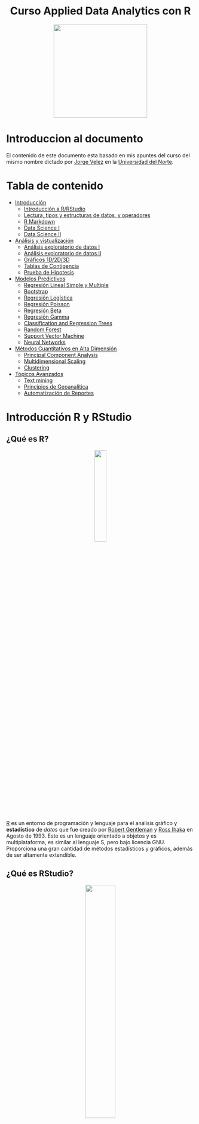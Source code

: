 <div align="center">
  <h1>Curso Applied Data Analytics con R</h1>
</div>
<div align="center"> 
  <img src="readme_img/logoR.png" width="250">
</div>

# Introduccion al documento 
El contenido de este documento esta basado en mis apuntes del curso del mismo nombre dictado por [Jorge Velez](http://jivelez.github.io/) en la [Universidad del Norte](https://www.uninorte.edu.co/).

# Tabla de contenido
  - [Introducción](#Introduccion)
      - [Introducción a R/RStudio](#Introducción-R-y-RStudio)
      - [Lectura, tipos y estructuras de datos, y operadores](#Lectura-tipos-y-estructuras-de-datos-y-operadores)
      - [R Markdown](#R-Markdown)
      - [Data Science I](#Data-Science-I)
      - [Data Science II](#Data-Science-II)
  - [Análisis y vistualización](#AnalisisyVis)
      - [Análisis exploratorio de datos I](#Análisis-exploratorio-de-datos-I)
      - [Análisis exploratorio de datos II](#AED2)
      - [Gráficos 1D/2D/3D](#Gráficos)
      - [Tablas de Contigencia](#Tablas-contingencia)
      - [Prueba de Hipotesis](#Prueba-de-Hipótesis)
  - [Modelos Predictivos](#ModPred)
      - [Regresión Lineal Simple y Multiple](#Regresión-Lineal)
      - [Bootstrap](#Bootstrap)
      - [Regresión Logística](#Rlog)
      - [Regresión Poisson](Rpois)
      - [Regresión Beta](#Rbeta)
      - [Regresión Gamma](#Rgam)
      - [Classification and Regression Trees](#CART)
      - [Random Forest](#RF)
      - [Support Vector Machine](#SVM)
      - [Neural Networks](#NN)
  - [Métodos Cuantitativos en Alta Dimensión](#MetCuantAD)
      - [Principal Component Analysis](#PCA)
      - [Multidimensional Scaling](#MDS)
      - [Clustering](#Cluster)
  - [Tópicos Avanzados](#TA)
      - [Text mining](#Textmining)
      - [Principios de Geoanalítica](#Geoanalitica)
      - [Automatización de Reportes](AutReports)

# Introducción R y RStudio
  ## ¿Qué es R?
  <div align= "center">
    <img src="readme_img/R_logo.png" width="25%">
  </div>  

  [R](https://www.youtube.com/watch?v=XcBLEVknqvY) es un entorno de programación y lenguaje para el análisis gráfico y **estadístico** de *datos* que fue creado por [Robert Gentleman](https://en.wikipedia.org/wiki/Robert_Gentleman_(statistician)) y [Ross Ihaka](https://en.wikipedia.org/wiki/Ross_Ihaka) en Agosto de 1993.
  Este es un lenguaje orientado a objetos y es multiplataforma, es similar al lenguaje S, pero bajo licencia GNU. Proporciona una gran cantidad de métodos estadísticos y gráficos, además de ser altamente extendible.
  ## ¿Qué es RStudio?
  <div align= "center">
    <img src="readme_img/RStudio.png" width="40%">
  </div>

  [RStudio](https://www.youtube.com/watch?v=XcBLEVknqvY) es el [entorno de desarrollo integrado (IDE)](https://github.com/calvarezr7/Curso_AppliedDataAnalytics/blob/master/Contenido%20practico%20del%20curso/docs/rstudio-ide.pdf). Este incluye una consola, un editor de sintaxis resaltado y soporta la ejecución directa del codigo, así como herramientas para gráficos, historial de acciones, workspace, etc.

  Análogamente R sería como el motor de un carro, y RStudio sería el "cascarón" y resto de feautres del carro. Sin el motor, el carro no funciona, pero sin el cascaron el motor si puede funcionar.

  ## Paquetes de R    
  Los paquetes o *packages* son una colección de funciones y conjuntos de datos que ayudan a potencializar las funcionalidades de R, cada paquete tiene su documentación. A día de hoy existen más de 17000 paquetes, algunos ejemplos conocidos son: MASS, ggplot2, shiny, caret, entre otros.
  <div align= "center">
    <img src="readme_img/Packages.png" width="40%">
  </div>

  Los paquetes se encuentran en **repositorios** los principales repositorios son: CRAN (Repositorio Oficial), Github y Bioconductor. Los paquetes se descargan, se instalan, se cargan y luego se usan.

  Las instrucciones que escribir son:
  ```{r}
    install.packages('YourPackageName', dependencies = TRUE)
    require(YourPackageName)
    update.packages(ask = FALSE)
    library(YourPackageName)
  ```
  La diferencia entre *require()* y *library()* es que el primero devuelve un mensaje invisible o *ghost value* que entrega True o False si el paquete está instalado o no. Mientras que *library()* sirve para cargar un paquete ya instalado.  

  ## Definición y creación de funciones
  Las funciones son un conjunto de instrucciones organizadas guardadas en un objeto que el intérprete de R puede entender y completar una acción con los argumentos o inputs de dicha función. Se pueden construir funciones propias o usar las que ya están creadas en los diferentes paquetes, algunos ejemplos son:
  ```{r}
  sqrt()
  mean()
  summary()
  rowSums()
  colSums()
  ``` 
  Las funciones siguen la siguiente estructura:
   <div align= "center">
    <img src="readme_img/strfun.png" width="55%">
  </div>

  Ejemplo de creación de una función:
  ```{r}
  ## Cálculo del coeficiente de variación
  CV <- function(x, na.rm = TRUE){
  m <- mean(x, na.rm = na.rm)
  s <- sd(x, na.rm = na.rm)
  s/m
  }
  ```
# Lectura, tipos y estructuras de datos, y operadores 
  ## ¿Como se leen datos en R?
  En R existen funcionalidades para leer casi cualquier tipo de datos, algunas funciones clave son:
  ```{r}
  scan()
  read.table()
  read.csv()
  readLines()
  read.xls() #del paquete gdata
  fread() #del paquete data.table
  ```
  Cada función es ideal para ciertos tipos de formato, *scan()* por lo general se usa para datos no estructurados, *read.table()* puede leer gran parte de datos estructurados. De hecho, *read.csv()* o *read.csv2()* son casos especiales de *read.table()*. **Sugerencia:** Revisar la información de la función para saber que separador (*sep=*) utiliza por defecto.

  Además podemos leer datos desde una URL, de la siguiente manera:
  ```{r}
  ## lectura de datos
  url <- "https://bit.ly/2RmO1OR"
  datos <- read.table(url, header = TRUE)
  ```
  Recordemos que R es un lenguaje orientado a objetos, y es importante conocer la estructura del objeto para saber que funciones podemos aplicarle, esto se puede saber utilizando la siguiente función:
  ```{r}
  str(objeto)
  ```
  ## Tipos de datos 
  En R existen múltiples tipos de datos y los básicos son:
  * character : "a", "srw"
  * numeric : 7, 10.5
  * integer : 3L
  * logical : TRUE, FALSE
  * complex : 1+4i
  
  Para verificar o conocer que tipo de dato es un objeto podemos utilizar las funciones *typeof()* o *class()*
  ```{r}
  typeof(object)
  class(object)
  ```
  ## Estructuras de datos 
  En computer science una estructura de datos es una forma particular de organizar los datos en una computadora para trabajarlos de manera eficiente. En R se manejan diferentes estructuras de datos como: 
   * atomic vectors
   * list
   * matrix
   * data.frame
   * factors  
  
  Ejemplos:
  ```{r}
  ## ejemplo 1
  z <- c("Camilo", "Alvarez", "Rios")
  z
  ## agregar una entrada al inicio
  (z2 <- c('Jesus', z))
  length(z2) #longitud del objeto
  ## una matriz
  (M <- matrix(1:20, ncol = 5, byrow = TRUE))
  ## vectores con valores NA
  x <- c(0.5, NA, 0.7)
  y <- c(TRUE, FALSE, NA)
  ```
  ## Operadores
  * **<**   :  Menor que
  * **<=**  :  Menor o igual que
  * **>**   : Mayor que
  * **>=**  : Mayor o igual que
  * **==**  : Igual a
  * **!==** : Diferente a
  * **!x**  : No X
  * **x|y** : x Ó y
  * **x & y** : x Y y
  * **x%%y**  :  Modulo (ej: 5%%2 es 1 ) 
  * **x%/%**  :  División entera (ej: 5%/%2 es 2)
  
# R Markdown
Uno de los desafíos en la analítca de datos es compartir los resultados en informes de forma eficiente de manera que no se tenga que reconstruir todo el informe cuando ocurra una correción de datos, afortunadamente tenemos un concepto que nos ayuda en estas situaciones llamado **investigación reproducible**. 
<div align= "center">
    <img src="readme_img/ciclodatos.png" width="55%">
  </div>

En R existe un paquete que nos ayuda en este propisto de **Comunicar**, llamado [rmarkdown](https://github.com/calvarezr7/Curso_AppliedDataAnalytics/blob/master/Contenido%20practico%20del%20curso/docs/rmarkdown-spanish.pdf). 

 <div align= "center">
    <img src="readme_img/rmarkdown.png" width="30%">
  </div>

R Markdown soporta diferentes formatos:
 * HTML
 * PDF
 * MS Word
 * Beamer
 * Books
 * Dashbords

También es posible incluir ecuaciones utilizando sintaxis de *LATEX*

Para empezar a crear un archivo de R Markdown (que tiene por extensión ***.Rmd***) se debe seguir la siguiente ruta dentro de RStudio:
  ```
  File > New File > R Markdown...
  ```

# Data Science I
  En los ultimos años se ha vuelto popular la frase de Clive Humby "Data is the new oil" y nos ha hecho caer en cuenta en lo importante que están siendo los datos en la actualidad, y  se hablan mucho de diferentes términos especialmente de *Data Science*. Pero, ¿Que es realmente [Data Science](https://www.youtube.com/watch?v=X3paOmcrTjQ)?. 

  Data Science es un conjunto de disciplinas que te dan las herramientas necesarias para transformar y extraer datos crudos y convertirlos en información util. A esto se le relaciona con el cuarto paradigma de [Jim Gray]("https://en.wikipedia.org/wiki/Jim_Gray_(computer_scientist)") (data-driven).

  ## Flujo de trabajo en D.S.

  El work flow en ciencia de datos consiste básicamente en:
  - Primeramente y probablemente lo más importante es **entender el negocio** para saber en que contexto vamos a trabajar los diferentes modelos y las diferentes variables que influyen.
  - **Descubrir** cuales son los datos que tenemos y cuales son los que no tenemos para buscar una manera de conseguirlos y así armar una base de datos completa que nos permita poco a poco armar el conocimiento. 
  - **Preparar** los datos de forma que se facilite su análisis.
  - **Modelamiento**. Crear modelos estadísticos, que de los muchos tipos que hay se debera definir cual es el ideal de acuerdo a la complejidad del negocio y al riesgo dispuesto a correr.
  - **Validar** que tan bueno es el modelo para predecir datos ya vistos y no vistos, a través de partición de datos.
  -  Calcular ciertas métricas que permitan **evaluar** que el modelo es bueno.
  - **Desarrollo de la solución.** Como se entrega y como es la presentación de la solución (backend y frontend).
  - Un paso transversal a todos los anteriormente mencionados está en ver como se puede hacer **optimización continua** de cada parte del workflow
 
  <div align= "center">
  <a href="http://www.anovaanalytics.com/data-science-consulting/">Imagen resumen</a> 
  </div>
 
  <div align= "center">
    <img src="readme_img/wf.png" width="70%">
  </div>
  
  ## Roles en Data Science
  Como vimos en el workflow son muchas las diferentes funciones que se llevan a cabo en el proceso de ciencia de datos y es por esto que ultimamente no se habla de "*el Data Scientist*" sino de *equipos de Data Science* donde diferentes personas pueden tomar diversos [roles](https://www.mygreatlearning.com/blog/different-data-science-jobs-roles-industry/) según su especialidad. 

  A manera personal, me gusta mucho la explicación y clasificación de los roles en el siguiente [diagrama](https://blog.acamica.com/oportunidades-de-carrera-en-ciencia-de-datos/)
  
  <div align= "center">
    <img src="readme_img/1.jpg" width="100%">
  </div>

  ## Lenguajes
  En Data Science los lenguajes más populares son Python y R pero se puede hacer Data Science con muchos [otros lenguajes](https://in.springboard.com/blog/data-science-programming-languages/)
   <div align= "center">
    <img src="readme_img/languages.png" width="100%">
  </div>

  ## ¿Que NO es Data Science?
  Es bueno aclarar que ciencia de datos NO se trata de:

  - **Machine Learning/ A.I.** : Si bien en el proceso de Data Science se pueden utilizar estas herramientas, es mucho más allá que eso.

  - **Graficar en Excel** : Aunque una parte importante de Data Science es la presentación de la información a través de gráficos (*Data visualization*) el hacer graficos en excel no se puede considerar hacer Data Science.

  - **Salvación de compañías**: Si la compañía no tiene una estructura para decidir y basarse en datos y los datos que tiene son basura lo que se obtendrá al analizar esos datos será basura (*Garbage in, Garbage out*)

  ## Aplicaciones
  
  [Algunas aplicaciones](https://strideitsolutions.co.uk/data-science-services-2/)

  <div align= "center">
    <img src="readme_img/aplicationsds.png" width="100%">
  </div>


# Data Science II
## Tipos de Analítica
Los diferentes tipos de análisis que se pueden hacer, se pueden ver desde diferentes enfoques.
- **Descriptivo** : Explicar lo que ya ha sucedido, mirar distribuciones de los datos, como se comportan, gráficos, medidas de posición o dispersión, etc.
- **Diagnostica** : Una vez tenemos una variable respuesta, intentamos saber ¿Por qué pasó?
- **Predictiva** : A partir del conocimiento de lo que ocurrío y por qué ocurrío intentamos desarrollar modelos que nos digan que podría pasar si esas variables previamente identificadas toman valores particulares.
- **Prescriptiva** : A partir de la predicción, que se debe hacer desde ya para prepararse cuando se llegue a dicha predicción.

<div align = "center">
  <img src = "readme_img/tiposana.png" width = 90%>
</div>

Además existe una quinta área incipiente denonminada [**Analítica cognitiva**](https://www.ulster.ac.uk/cognitive-analytics-research/cognitive-analytics) 

## Road map
Una [ruta](https://www.freecodecamp.org/news/data-science-learning-roadmap/) recomendable para empezar en data science en 2021

<div align = "center">
  <img src = "readme_img/roadmap.png" width = 100%>
</div>


# Análisis exploratorio de datos I

El análisis exportorio de datos o EDA hace parte fundamental del trabajo de ciencia de datos y hace parte tanto de la analítica descriptiva y la analítica diagnostica, desde el punto de vista estadístico, se utilizan métodos y teorias desarrollados para recolectar, describir, analizar e interpretar información para tomar decisiones en presencia de variabilidad e incertidumbre.

Es importante: 
- Conocer las reglas y los métodos usados para tratar los datos (ETL)
- Evaluar y cuantificar la importancia de los resultados estadísticos en contexto.
- Entender mejor el fenómeno de interés.
- Proporcionar una visión clara de los datos disponibles.

Usos generales:
- Informar al publico.
- Hacer comparaciones.
- Justificar una afirmación.
- Establecer relaciones entre factores/variables.
- Pronosticar posibles resultados.

[Inducción, Deducción y Estadísticas](https://www.ajibot.com/blog/deduction-vs-induction-vs-abduction). En análitica de datos generalmente nos movemos en el campo de inducción (inferencial), donde tenemos unos datos o unas observaciones, con métodos análiticos encontramos algún patron, con ese patron generamos unas hipotesis y con esta hipotesis generamos una teoría. Esto no quiere decir que no se pueda utilizar metodos deductivos para los diferentes análisis.

<div align = "center">
  <img src = "readme_img/ids.png" width = 100%>
</div>

Una buena forma de entender mejor los datos es por medio de los gráficos, sin embargo es importante conocer dos factores clave para escoger el gráfico ideal: **El tipo de variable** y **La escala de medida**

<div align = "center">
  <img src = "readme_img/sumdataorg.png" width = 100%>
</div>


Explorartory Data Analysis (EDA) es un conjunto de recnicas que ayudan al investigador a entender los datos quetiene a la mano y la potencial relación con las variables analizadas. Los pasos recomendados son los siguientes:

- Preparar los datos para aplicar alguna técnica estadística.
- Usar gráficos descriptivos.
- Estudiar asociaciones entre variables usando herramientas gráficas y correlaciones.
- Evaluar si los supuestos que se tienen sobre los datos, se cumplen o no. Algunos supuestos básicos pueden ser normalidad, linealidad, homocedasticidad.
- Evaluar, si es necesario, el impacto de datos faltantes.

# Gráficos

Una buena fuente de inspiración para la creación de gráficos puede ser la página [R Graph-Gallery](https://www.r-graph-gallery.com/)

## Gráficos en 1D
Este tipo de gráficos nos proporcionan información sobre la distribución de los datos, el comportamiento de una variable en el tiempo o por algún grupo de interés.

Estos pueden servir muy bien para un *primer acercamiento* a los datos.

Ejemplos:
- Dotcharts
- Boxplots
- Beanplots
- Violin plots
- Histograms/barplots
- Line plots (para Series de Tiempo)
- ECDF
- Ridgeline plot

## Gráficos en 2D
Este tipo de gráficos permiten explorar la relación entre dos variables cuantitativas, determinar si existen diferencias en la distribución/promedio de una variable cunatitativa vs. niveles de una variable cualitativa, y también identificar regiones de mayor concentración de datos.

Ejemplos: 
- Scatterplots
- Boxplots y similares
- Heatmaps

## Gráficos en 3D
Aunque este tipo de gráficos son menos frecuentes, se suelen usar en datos de estructura compleja (resultados de PCA y MDS) y se utilizan para explorar patrones en tripletas de variables e identificar regiones/elipses de mayor densidad de los datos. También se puede dar el caso de tener una cuarta variable de los datos que se trate de una variable categórica. 

# Prueba de Hipótesis

Las pruebas de hipótesis son una herramienta  de la estadística inferencial para determinar  el valor que podría tomar un parámetro en una población a partir de información de una muestra.

Se compone de :
- Una hipótesis nula (representada como H0) que asume que nada interesante ocurre, es decir que un parámetro es **igual** a un valor.
- Una hipótesis alternativa (representada como H1) que asume una acción (mayor que, menor que, diferente) sobre el parametro y el valor asociado. Dependiendo de la acción la curva puede tener diferentes formas (Cola derecha, cola izquierda, dos colas, respectivamente.)

## Tipos de errores
  La realización de estas pruebas de hipótesis tienen asociados dos tipos de errores:
  - Error tipo I (Alfa): Probabilidad de rechazar la hipótesis nula (H0), cuando en realidad es verdadera.
  - Erro tipo II (Beta): Probabilidad de no rechazar la hipótesis nula (H0), cuando en realidad es falsa.
  
  En estás pruebas solo se puede controlar la probabilidad de error tipo I. Además, el calculo de (1 - Beta) se conoce como la potencia y es la capacidad que tiene la prueba de hipótesis de detectar una diferencia cuando realmente existe.

## Tipos de pruebas de hipótesis
  - Pruebas para 1 muestra
  - Pruebas para 2 muestras:
    - Dependientes
    - Independientes 

# Bootstrap

Es una técnica que consiste en hacer remuestreo de una muestra para agregar variabilidad y así estudiar la variabilidad de la población (a la cual no se puede acceder) a partir de esa primera muestra.
El bootstrap permite calcular medidas de precisión para estimadores muestrales. El problema principal es que depende de la calidad de la muestra.

<div align = "center">
  <img src = "readme_img/bootstrap.png" width = 100%>
</div>

  ```
  # Sea x un vector que contiene la muestra
  replicate(100, sample(x, replace = TRUE))
  # Se está haciendo un remuestreo de 100 muestras con remplazo a partir de la muestra x
  ```
 ```
  # Ejemplo para mediana manual
  ## algunos datos
  x <- c(7,6,12,11,17,15,8,10)
  ## valor muestral
  median (x)
  ## Estimación int. conf. 95% para el valor minimo
  B <- 1000
  mediana.boot <- replicate (1000, {
    xsamp <- sample(x, replace = TRUE)
    median(xsamp)
  })
  quantile(mediana.boot, probs = c(0.025, 0.975))
  ```  
  ```
  # Ejemplo utilizando el paquete boot
  # Sea f una función previamente creada que reciba como parametros el vector de datos y el index.
  f <- function(x, index) sd(x[index])/mean(x[index])

  #La función boot recibe el dataframe, la función y el numero de repeticiones (siempre es -1)
  boot(x, f, R = 999)
  ```


 






